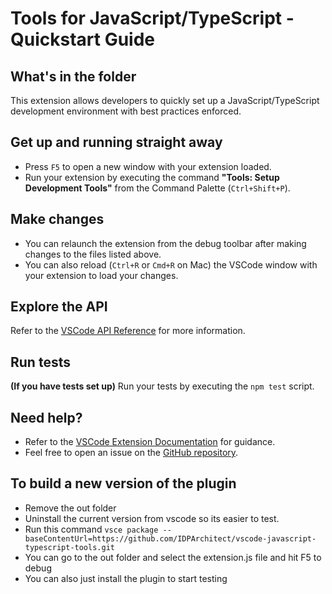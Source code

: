 # Tools for JavaScript/TypeScript - Quickstart Guide

## What's in the folder

This extension allows developers to quickly set up a JavaScript/TypeScript development environment with best practices enforced.

## Get up and running straight away

- Press `F5` to open a new window with your extension loaded.
- Run your extension by executing the command **"Tools: Setup Development Tools"** from the Command Palette (`Ctrl+Shift+P`).

## Make changes

- You can relaunch the extension from the debug toolbar after making changes to the files listed above.
- You can also reload (`Ctrl+R` or `Cmd+R` on Mac) the VSCode window with your extension to load your changes.

## Explore the API

Refer to the [VSCode API Reference](https://code.visualstudio.com/api) for more information.

## Run tests

**(If you have tests set up)** Run your tests by executing the `npm test` script.

## Need help?

- Refer to the [VSCode Extension Documentation](https://code.visualstudio.com/api) for guidance.
- Feel free to open an issue on the [GitHub repository](https://github.com/IDPArchitect/vscode-javascript-typescript-tools/issues).


## To build a new version of the plugin

- Remove the out folder 
- Uninstall the current version from vscode so its easier to test.
- Run this command `vsce package --baseContentUrl=https://github.com/IDPArchitect/vscode-javascript-typescript-tools.git`
- You can go to the out folder and select the extension.js file and hit F5 to debug
- You can also just install the plugin to start testing